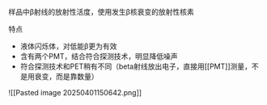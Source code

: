 样品中β射线的放射性活度，使用发生β核衰变的放射性核素



特点

- 液体闪烁体，对低能β更为有效
- 含有两个PMT，结合符合探测技术，明显降低噪声
- 符合探测技术和PET稍有不同（beta射线放出电子，直接用[[PMT]]测量，不是用衰变，而是靠数量）


![[Pasted image 20250401150642.png]]
